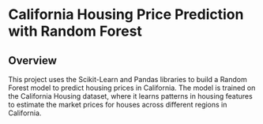 # California Housing Price Prediction with Random Forest

## Overview
This project uses the Scikit-Learn and Pandas libraries to build a Random Forest model to predict housing prices in California. 
The model is trained on the California Housing dataset, where it learns patterns in housing features to estimate the market prices for houses across different regions in California.
